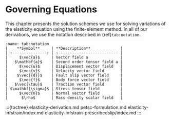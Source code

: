 # Governing Equations

This chapter presents the solution schemes we use for solving variations of the elasticity equation using the finite-element method.
In all of our derivations, we use the notation described in {ref}`tab:notation`.

```{table} Mathematical notation
:name: tab:notation
|    **Symbol**     | **Description**             |
| :---------------: | :-------------------------- |
|     $\vec{a}$     | Vector field a              |
|   $\mathbf{a}$    | Second order tensor field a |
|     $\vec{u}$     | Displacement vector field   |
|     $\vec{v}$     | Velocity vector field       |
|    $\vec{{d}}$    | Fault slip vector field     |
|     $\vec{f}$     | Body force vector field     |
|   $\vec{\tau}$    | Traction vector field       |
| $\mathbf{\sigma}$ | Stress tensor field         |
|     $\vec{n}$     | Normal vector field         |
|      $\rho$       | Mass density scalar field   |
```

:::{toctree}
elasticity-derivation.md
petsc-formulation.md
elasticity-infstrain/index.md
elasticity-infstrain-prescribedslip/index.md
:::
